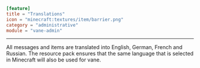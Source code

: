 ```toml
[feature]
title = "Translations"
icon = "minecraft:textures/item/barrier.png"
category = "administrative"
module = "vane-admin"
```
---
All messages and items are translated into English, German, French and Russian. The resource pack ensures that the same language that is selected in Minecraft will also be used for vane.
